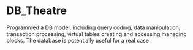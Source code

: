# DB_Theatre
Programmed a DB model, including query coding, data manipulation, transaction processing,
virtual tables creating and accessing managing blocks. The database is potentially useful for
a real case

